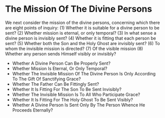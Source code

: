# The Mission Of The Divine Persons

We next consider the mission of the divine persons, concerning which there are eight points of inquiry:
(1) Whether it is suitable for a divine person to be sent?
(2) Whether mission is eternal, or only temporal?
(3) In what sense a divine person is invisibly sent?
(4) Whether it is fitting that each person be sent?
(5) Whether both the Son and the Holy Ghost are invisibly sent?
(6) To whom the invisible mission is directed?
(7) Of the visible mission
(8) Whether any person sends Himself visibly or invisibly?

* Whether A Divine Person Can Be Properly Sent?
* Whether Mission Is Eternal, Or Only Temporal?
* Whether The Invisible Mission Of The Divine Person Is Only According To The Gift Of Sanctifying Grace?
* Whether The Father Can Be Fittingly Sent?
* Whether It Is Fitting For The Son To Be Sent Invisibly?
* Whether The Invisible Mission Is To All Who Participate Grace?
* Whether It Is Fitting For The Holy Ghost To Be Sent Visibly?
* Whether A Divine Person Is Sent Only By The Person Whence He Proceeds Eternally?